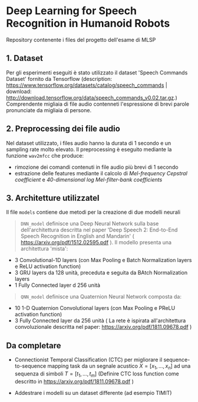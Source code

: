 # Deep Learning for Speech Recognition in Humanoid Robots
Repository contenente i files del progetto dell'esame di MLSP

## 1. Dataset
Per gli esperimenti eseguiti è stato utilizzato il dataset 'Speech Commands Dataset' fornito da Tensorflow (description: https://www.tensorflow.org/datasets/catalog/speech_commands | download: http://download.tensorflow.org/data/speech_commands_v0.02.tar.gz.)
Comprendente migliaia di file audio contenneti l'espressione di brevi parole pronunciate da migliaia di persone.

## 2. Preprocessing dei file audio
Nel dataset utilizzato, i files audio hanno la durata di 1 secondo e un sampling rate molto elevato.
Il preprocessing è eseguito mediante la funzione `wav2mfcc` che produce:
- rimozione dei comandi contenuti in file audio più brevi di 1 secondo
- estrazione delle features mediante il calcolo di *Mel-frequency Cepstral coefficient* e *40-dimensional log Mel-filter-bank coefficients*

## 3. Architetture utilizzatel
Il file `models` contiene due metodi per la creazione di due modelli neurali
> `DNN_model` definisce una Deep Neural Network sulla base dell'architettura descritta nel paper 'Deep Speech 2: End-to-End Speech Recognition in
English and Mandarin' ( https://arxiv.org/pdf/1512.02595.pdf ). Il modello presenta una architettura 'mista':
- 3 Convolutional-1D layers (con Max Pooling e Batch Normalization layers e ReLU activation function)
- 3 GRU layers da 128 unità, preceduta e seguita da BAtch Normalization layers
- 1 Fully Connected layer d 256 unità

> `QNN_model` definisce una Quaternion Neural Network composta da:
- 10 1-D Quaternion Convolutional layers (con Max Pooling e PReLU activation function)
- 3 Fully Connected layer da 256 unità
( La rete è ispirata all'architettura convoluzionale descritta nel paper: https://arxiv.org/pdf/1811.09678.pdf )

## Da completare
- Connectionist Temporal Classification (CTC) per migliorare il sequence-to-sequence mapping task da un segnale acustico $X = [x_1, ... , x_n]$ ad una sequenza di simboli $T = [t_1, ...,  t_m]$ (Definire CTC loss function come descritto in https://arxiv.org/pdf/1811.09678.pdf )

- Addestrare i modelli su un dataset differente (ad esempio TIMIT)
